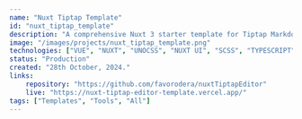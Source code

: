 ```yaml
---
name: "Nuxt Tiptap Template"
id: "nuxt_tiptap_template"
description: "A comprehensive Nuxt 3 starter template for Tiptap Markdown Editor, featuring full integration of all essential nodes and marks for seamless rich text editing"
image: "/images/projects/nuxt_tiptap_template.png"
technologies: ["VUE", "NUXT", "UNOCSS", "NUXT UI", "SCSS", "TYPESCRIPT", "TIPTAP"]
status: "Production"
created: "28th October, 2024."
links:
    repository: "https://github.com/favorodera/nuxtTiptapEditor"
    live: "https://nuxt-tiptap-editor-template.vercel.app/"
tags: ["Templates", "Tools", "All"]
---
```


